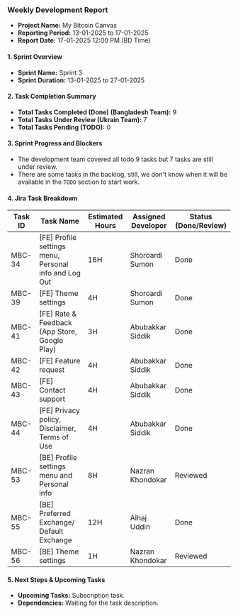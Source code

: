 ### Weekly Development Report
- **Project Name:** My Bitcoin Canvas
- **Reporting Period:** 13-01-2025 to 17-01-2025
- **Report Date:** 17-01-2025 12:00 PM (BD Time)

#### 1. Sprint Overview  
- **Sprint Name:** Sprint 3
- **Sprint Duration:** 13-01-2025 to 27-01-2025

#### 2. Task Completion Summary

- **Total Tasks Completed (Done) (Bangladesh Team):** 9
- **Total Tasks Under Review (Ukrain Team):** 7
- **Total Tasks Pending (TODO):** 0

#### 3. Sprint Progress and Blockers
- The development team covered all todo 9 tasks but 7 tasks are still under review.
- There are some tasks in the backlog, still, we don't know when it will  be available in the `TODO` section to start work.

#### 4. Jira Task Breakdown

| Task ID | Task Name         | Estimated Hours | Assigned Developer | Status (Done/Review) |
|---------|-------------------|-----------------|--------------------|----------------------|
| MBC-34   | [FE] Profile settings menu, Personal info and Log Out        | 16H | Shoroardi Sumon   | Done      |
| MBC-39   | [FE] Theme settings       | 4H| Shoroardi Sumon   | Done      |
| MBC-41   | [FE] Rate & Feedback (App Store, Google Play)         | 3H | Abubakkar Siddik    | Done      |
| MBC-42   | [FE] Feature request        | 4H | Abubakkar Siddik    | Done      |
| MBC-43   | [FE] Contact support      | 4H | Abubakkar Siddik    | Done      |
| MBC-44   | [FE] Privacy policy, Disclaimer, Terms of Use    | 4H | Abubakkar Siddik    | Done      |
| MBC-53   | [BE] Profile settings menu and Personal info    | 8H |  Nazran Khondokar     | Reviewed      |
| MBC-55   | [BE] Preferred Exchange/ Default Exchange  | 12H |   Alhaj Uddin      | Done      |
| MBC-56   | [BE] Theme settings  | 1H |   Nazran Khondokar     | Reviewed      |


#### 5. Next Steps & Upcoming Tasks
- **Upcoming Tasks:** Subscription task.
- **Dependencies:** Waiting for the task description.
